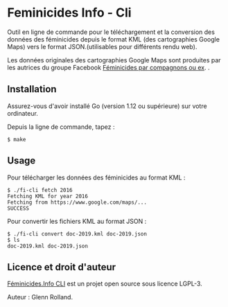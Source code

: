# Feminicides Info - Cli

Outil en ligne de commande pour le téléchargement et la conversion des données
des féminicides depuis le format KML (des cartographies Google Maps) vers le
format JSON.(utilisables pour différents rendu web).

Les données originales des cartographies Google Maps sont produites par les
autrices du groupe Facebook [Féminicides par compagnons ou
ex](https://www.facebook.com/feminicide/). .


## Installation

Assurez-vous d'avoir installé Go (version 1.12 ou supérieure) sur votre
ordinateur.

Depuis la ligne de commande, tapez :

    $ make


## Usage

Pour télécharger les données des féminicides au format KML :

    $ ./fi-cli fetch 2016
    Fetching KML for year 2016
    Fetching from https://www.google.com/maps/...
    SUCCESS

Pour convertir les fichiers KML au format JSON :

    $ ./fi-cli convert doc-2019.kml doc-2019.json
    $ ls
    doc-2019.kml doc-2019.json


## Licence et droit d'auteur

[Féminicides.Info CLI](https://github.com/glenux/feminicides-info-cli) est un projet open source sous licence LGPL-3.

Auteur : Glenn Rolland.

<!-- 
## Sponsors et financeurs

[Féminicides.Info]( est un projet indépendant dont le développement continu est rendu possible
grâce au soutien de ses mécènes. Si vous souhaitez vous joindre à eux et soutenir le travail
de son auteur, n'hésitez pas participer :

[Devenez mécène ou sponsor sur Patreon](https://www.patreon.com/glenux)
-->
